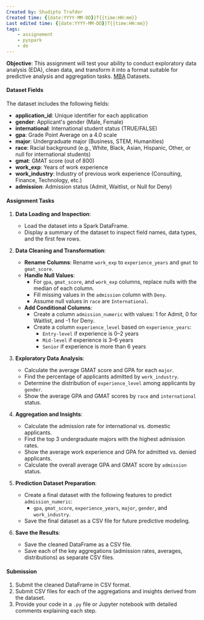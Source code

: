 ```yaml
---
Created by: Shudipto Trafder
Created time: {{date:YYYY-MM-DD}}T{{time:HH:mm}}
Last edited time: {{date:YYYY-MM-DD}}T{{time:HH:mm}}
tags: 
	- assignement
	- pyspark
	- de
---
```



**Objective**: This assignment will test your ability to conduct exploratory data analysis (EDA), clean data, and transform it into a format suitable for predictive analysis and aggregation tasks. [MBA](https://github.com/Training10x/DataEngineering/blob/main/Data/MBA.csv) Datasets.
#### Dataset Fields
The dataset includes the following fields:
- **application_id**: Unique identifier for each application
- **gender**: Applicant's gender (Male, Female)
- **international**: International student status (TRUE/FALSE)
- **gpa**: Grade Point Average on a 4.0 scale
- **major**: Undergraduate major (Business, STEM, Humanities)
- **race**: Racial background (e.g., White, Black, Asian, Hispanic, Other, or null for international students)
- **gmat**: GMAT score (out of 800)
- **work_exp**: Years of work experience
- **work_industry**: Industry of previous work experience (Consulting, Finance, Technology, etc.)
- **admission**: Admission status (Admit, Waitlist, or Null for Deny)

#### Assignment Tasks
1. **Data Loading and Inspection**:
   - Load the dataset into a Spark DataFrame.
   - Display a summary of the dataset to inspect field names, data types, and the first few rows.

2. **Data Cleaning and Transformation**:
   - **Rename Columns**: Rename `work_exp` to `experience_years` and `gmat` to `gmat_score`.
   - **Handle Null Values**:
     - For `gpa`, `gmat_score`, and `work_exp` columns, replace nulls with the median of each column.
     - Fill missing values in the `admission` column with `Deny`.
     - Assume null values in `race` are `International`.
   - **Add Conditional Columns**:
     - Create a column `admission_numeric` with values: 1 for Admit, 0 for Waitlist, and -1 for Deny.
     - Create a column `experience_level` based on `experience_years`:
       - `Entry-level` if experience is 0–2 years
       - `Mid-level` if experience is 3–6 years
       - `Senior` if experience is more than 6 years

3. **Exploratory Data Analysis**:
   - Calculate the average GMAT score and GPA for each `major`.
   - Find the percentage of applicants admitted by `work_industry`.
   - Determine the distribution of `experience_level` among applicants by `gender`.
   - Show the average GPA and GMAT scores by `race` and `international` status.

4. **Aggregation and Insights**:
   - Calculate the admission rate for international vs. domestic applicants.
   - Find the top 3 undergraduate majors with the highest admission rates.
   - Show the average work experience and GPA for admitted vs. denied applicants.
   - Calculate the overall average GPA and GMAT score by `admission` status.

5. **Prediction Dataset Preparation**:
   - Create a final dataset with the following features to predict `admission_numeric`: 
     - `gpa`, `gmat_score`, `experience_years`, `major`, `gender`, and `work_industry`.
   - Save the final dataset as a CSV file for future predictive modeling.

6. **Save the Results**:
   - Save the cleaned DataFrame as a CSV file.
   - Save each of the key aggregations (admission rates, averages, distributions) as separate CSV files.

#### Submission
1. Submit the cleaned DataFrame in CSV format.
2. Submit CSV files for each of the aggregations and insights derived from the dataset.
3. Provide your code in a `.py` file or Jupyter notebook with detailed comments explaining each step.